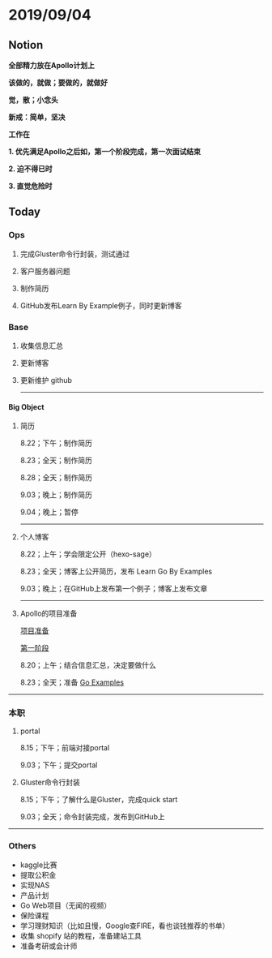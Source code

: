 # 2019/09/04

## Notion

**全部精力放在Apollo计划上**



**该做的，就做；要做的，就做好**

**觉，散；小念头**



**新戒：简单，坚决**



**工作在**

**1. 优先满足Apollo之后如，第一个阶段完成，第一次面试结束**

**2. 迫不得已时**

**3. 直觉危险时**



## Today

### Ops

1. 完成Gluster命令行封装，测试通过

2. 客户服务器问题

3. 制作简历

4. GitHub发布Learn By Example例子，同时更新博客

   

### Base

1. 收集信息汇总 

2. 更新博客

3. 更新维护 github

   

   ---

#### Big Object

1. 简历

   8.22；下午；制作简历

   8.23；全天；制作简历

   8.28；全天；制作简历

   9.03；晚上；制作简历

   9.04；晚上；暂停

   

   ---

2. 个人博客

   8.22；上午；学会限定公开（hexo-sage）

   8.23；全天；博客上公开简历，发布 Learn Go By Examples

   9.03；晚上；在GitHub上发布第一个例子；博客上发布文章

   

   ---

3. Apollo的项目准备

   [项目准备](E:\postgraduate\markdown\daily\Notion\要做什么项目.md)

   [第一阶段](E:\postgraduate\markdown\daily\Project\Apollo\准备\第一阶段.md)

   8.20；上午；结合信息汇总，决定要做什么

   8.23；全天；准备 [Go Examples]()









---



### 本职

1. portal 

   8.15；下午；前端对接portal

   9.03；下午；提交portal

   

2. Gluster命令行封装

   8.15；下午；了解什么是Gluster，完成quick start
   
   9.03；全天；命令封装完成，发布到GitHub上

 



---



### Others

- kaggle比赛
- 提取公积金 
- 实现NAS
- 产品计划
- Go Web项目（无闻的视频）
- 保险课程
- 学习理财知识（比如且慢，Google查FIRE，看也谈钱推荐的书单）
- 收集 shopify 站的教程，准备建站工具
- 准备考研或会计师